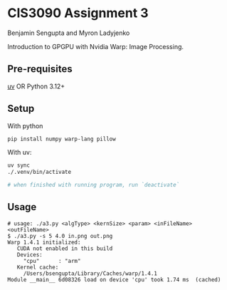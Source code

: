 # CIS3090 Assignment 3

Benjamin Sengupta and Myron Ladyjenko

Introduction to GPGPU with Nvidia Warp: Image Processing.

## Pre-requisites

[uv](https://github.com/astral-sh/uv) OR Python 3.12+

## Setup

With python

```bash
pip install numpy warp-lang pillow
```

With uv:

```bash
uv sync
./.venv/bin/activate

# when finished with running program, run `deactivate`
```

## Usage

```
# usage: ./a3.py <algType> <kernSize> <param> <inFileName> <outFileName>
$ ./a3.py -s 5 4.0 in.png out.png
Warp 1.4.1 initialized:
   CUDA not enabled in this build
   Devices:
     "cpu"      : "arm"
   Kernel cache:
     /Users/bsengupta/Library/Caches/warp/1.4.1
Module __main__ 6d08326 load on device 'cpu' took 1.74 ms  (cached)
```

